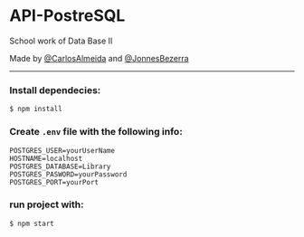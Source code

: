 # API-PostreSQL

School work of Data Base II

Made by [@CarlosAlmeida]() and [@JonnesBezerra](https://github.com/JonnesBezerra)

---
### Install dependecies:
```
$ npm install
```
### Create ```.env``` file with the following info:
```
POSTGRES_USER=yourUserName
HOSTNAME=localhost
POSTGRES_DATABASE=Library
POSTGRES_PASWORD=yourPassword
POSTGRES_PORT=yourPort
```
### run project with:
```
$ npm start
```
